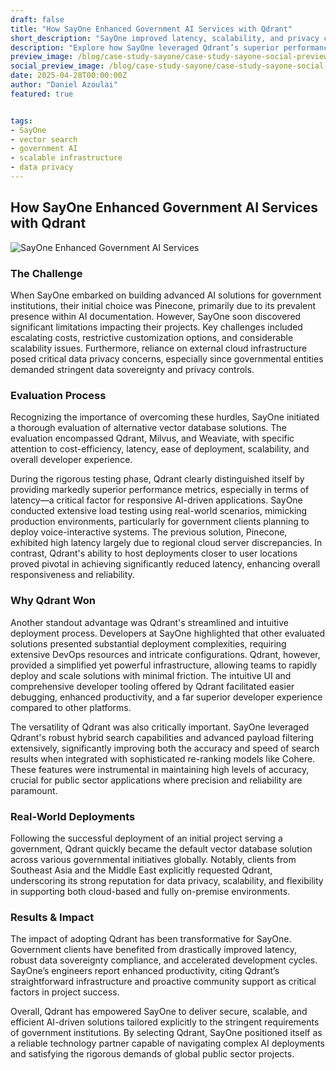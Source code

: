 ```yaml
---
draft: false
title: "How SayOne Enhanced Government AI Services with Qdrant"
short_description: "SayOne improved latency, scalability, and privacy compliance for AI government services by switching to Qdrant."
description: "Explore how SayOne leveraged Qdrant’s superior performance, easy deployment, and robust features to meet demanding government requirements worldwide."
preview_image: /blog/case-study-sayone/case-study-sayone-social-preview.jpg
social_preview_image: /blog/case-study-sayone/case-study-sayone-social-preview.jpg
date: 2025-04-28T00:00:00Z
author: "Daniel Azoulai"
featured: true


tags:
- SayOne
- vector search
- government AI
- scalable infrastructure
- data privacy
---
```



## **How SayOne Enhanced Government AI Services with Qdrant**


![SayOne Enhanced Government AI Services](/blog/case-study-sayone/case-study-sayone-summary-dark.jpg)


### The Challenge


When SayOne embarked on building advanced AI solutions for government institutions, their initial choice was Pinecone, primarily due to its prevalent presence within AI documentation. However, SayOne soon discovered significant limitations impacting their projects. Key challenges included escalating costs, restrictive customization options, and considerable scalability issues. Furthermore, reliance on external cloud infrastructure posed critical data privacy concerns, especially since governmental entities demanded stringent data sovereignty and privacy controls.


### Evaluation Process


Recognizing the importance of overcoming these hurdles, SayOne initiated a thorough evaluation of alternative vector database solutions. The evaluation encompassed Qdrant, Milvus, and Weaviate, with specific attention to cost-efficiency, latency, ease of deployment, scalability, and overall developer experience.


During the rigorous testing phase, Qdrant clearly distinguished itself by providing markedly superior performance metrics, especially in terms of latency—a critical factor for responsive AI-driven applications. SayOne conducted extensive load testing using real-world scenarios, mimicking production environments, particularly for government clients planning to deploy voice-interactive systems. The previous solution, Pinecone, exhibited high latency largely due to regional cloud server discrepancies. In contrast, Qdrant's ability to host deployments closer to user locations proved pivotal in achieving significantly reduced latency, enhancing overall responsiveness and reliability.


### Why Qdrant Won


Another standout advantage was Qdrant's streamlined and intuitive deployment process. Developers at SayOne highlighted that other evaluated solutions presented substantial deployment complexities, requiring extensive DevOps resources and intricate configurations. Qdrant, however, provided a simplified yet powerful infrastructure, allowing teams to rapidly deploy and scale solutions with minimal friction. The intuitive UI and comprehensive developer tooling offered by Qdrant facilitated easier debugging, enhanced productivity, and a far superior developer experience compared to other platforms.


The versatility of Qdrant was also critically important. SayOne leveraged Qdrant's robust hybrid search capabilities and advanced payload filtering extensively, significantly improving both the accuracy and speed of search results when integrated with sophisticated re-ranking models like Cohere. These features were instrumental in maintaining high levels of accuracy, crucial for public sector applications where precision and reliability are paramount.


### Real-World Deployments


Following the successful deployment of an initial project serving a government, Qdrant quickly became the default vector database solution across various governmental initiatives globally. Notably, clients from Southeast Asia and the Middle East explicitly requested Qdrant, underscoring its strong reputation for data privacy, scalability, and flexibility in supporting both cloud-based and fully on-premise environments.


### Results & Impact


The impact of adopting Qdrant has been transformative for SayOne. Government clients have benefited from drastically improved latency, robust data sovereignty compliance, and accelerated development cycles. SayOne’s engineers report enhanced productivity, citing Qdrant’s straightforward infrastructure and proactive community support as critical factors in project success.


Overall, Qdrant has empowered SayOne to deliver secure, scalable, and efficient AI-driven solutions tailored explicitly to the stringent requirements of government institutions. By selecting Qdrant, SayOne positioned itself as a reliable technology partner capable of navigating complex AI deployments and satisfying the rigorous demands of global public sector projects.

